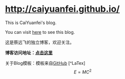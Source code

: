 # http://caiyuanfei.github.io/

This is CaiYuanfei's blog. 

You can visit [here](http://caiyuanfei.github.io/) to see this blog.

这是蔡远飞的独立博客，欢迎关注。

**博客访问地址：[点击这里](http://caiyuanfei.github.io/)**

关于Blog模板：模板来自[GitHub](https://github.com/Gaohaoyang/gaohaoyang.github.io)
[^LaTex]
$$E=MC^2$$


